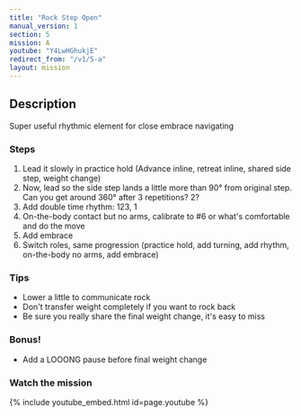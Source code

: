 ```yaml
---
title: "Rock Step Open"
manual_version: 1
section: 5
mission: A
youtube: "Y4LwHGhukjE"
redirect_from: "/v1/5-a"
layout: mission
---
```




## Description

Super useful rhythmic element for close embrace navigating  

### Steps

1. Lead it slowly in practice hold (Advance inline, retreat inline, shared side step, weight change)
2. Now, lead so the side step lands a little more than 90° from original step. Can you get around 360° after 3 repetitions? 2?  
3. Add double time rhythm: 123, 1
4. On-the-body contact but no arms, calibrate to #6 or what's comfortable and do the move
5. Add embrace
6. Switch roles, same progression (practice hold, add turning, add rhythm, on-the-body no arms, add embrace) 

### Tips

* Lower a little to communicate rock
* Don't transfer weight completely if you want to rock back
* Be sure you really share the final weight change, it's easy to miss

### Bonus!

* Add a LOOONG pause before final weight change

### Watch the mission

{% include youtube_embed.html id=page.youtube %}


